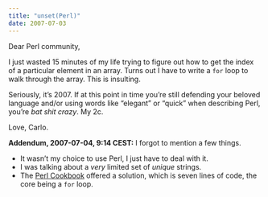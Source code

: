```yaml
---
title: "unset(Perl)"
date: 2007-07-03
---
```


Dear Perl community,

I just wasted 15 minutes of my life trying to figure out how to get the index of a particular element in an array. Turns out I have to write a `for` loop to walk through the array. This is insulting.

Seriously, it’s 2007. If at this point in time you’re still defending your beloved language and/or using words like “elegant” or “quick” when describing Perl, you’re _bat shit crazy_. My 2c.

Love, Carlo.

**Addendum, 2007-07-04, 9:14 CEST:** I forgot to mention a few things.

* It wasn’t my choice to use Perl, I just have to deal with it.
* I was talking about a _very_ limited set of _unique_ strings.
* The [Perl Cookbook][1] offered a solution, which is seven lines of code, the core being a `for` loop.

[1]: http://www.oreilly.com/catalog/cookbook/

